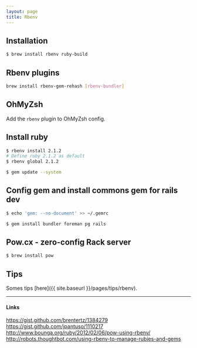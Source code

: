```yaml
---
layout: page
title: Rbenv
---
```


## Installation

```bash
$ brew install rbenv ruby-build
```

## Rbenv plugins

```bash
brew install rbenv-gem-rehash [rbenv-bundler]
```

## OhMyZsh

Add the `rbenv` plugin to OhMyZsh config.

## Install ruby

```bash
$ rbenv install 2.1.2
# Define ruby 2.1.2 as default
$ rbenv global 2.1.2
```

```bash
$ gem update --system
```

## Config gem and install commons gem for rails dev

```bash
$ echo 'gem: --no-document' >> ~/.gemrc
```

```bash
$ gem install bundler foreman pg rails
```

## Pow.cx - zero-config Rack server

```bash
$ brew install pow
```

## Tips

Somes tips [here]({{ site.baseurl }}/pages/tips/rbenv).

---

#### Links

https://gist.github.com/brentertz/1384279  
https://gist.github.com/jpantuso/1110217  
http://www.bounga.org/ruby/2012/02/06/pow-using-rbenv/
http://robots.thoughtbot.com/using-rbenv-to-manage-rubies-and-gems
